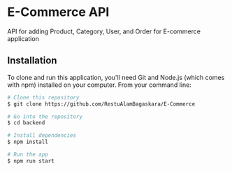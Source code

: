 # E-Commerce API
API for adding Product, Category, User, and Order for E-commerce application

## Installation
To clone and run this application, you'll need Git and Node.js (which comes with npm) installed on your computer. From your command line:

```bash
# Clone this repository
$ git clone https://github.com/RestuAlamBagaskara/E-Commerce

# Go into the repository
$ cd backend

# Install dependencies
$ npm install

# Run the app
$ npm run start
```

